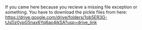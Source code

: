 If you came here because you recieve a missing file exception or something.
You have to download the pickle files from here: https://drive.google.com/drive/folders/1ob5ER3G-tJsDz0ypG5nax6Yq6ao4jkSA?usp=drive_link